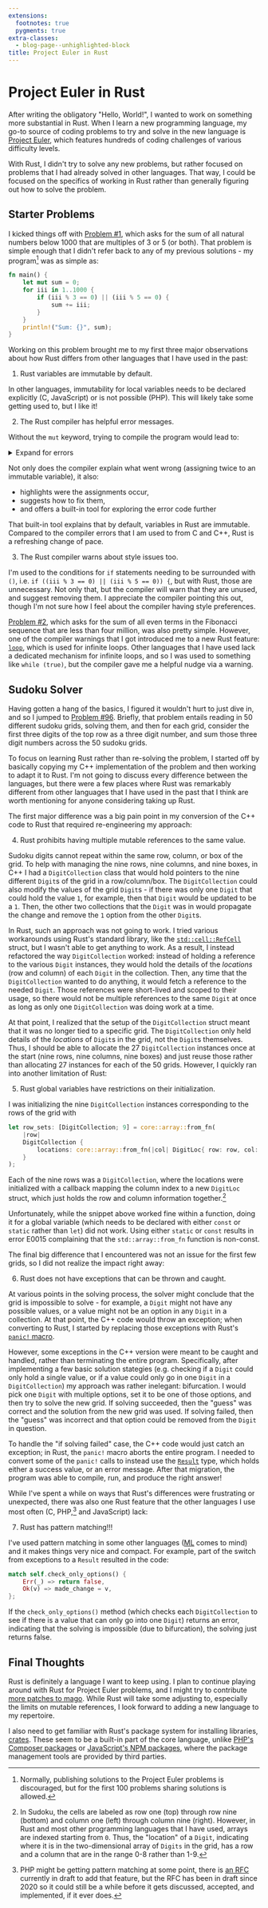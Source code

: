 ```yaml
---
extensions:
  footnotes: true
  pygments: true
extra-classes:
  - blog-page--unhighlighted-block
title: Project Euler in Rust
---
```


# Project Euler in Rust

After writing the obligatory "Hello, World!", I wanted to work on something
more substantial in Rust. When I learn a new programming language, my go-to
source of coding problems to try and solve in the new language is
[Project Euler][proj-euler], which features hundreds of coding challenges of
various difficulty levels.

With Rust, I didn't try to solve any new problems, but rather focused on
problems that I had already solved in other languages. That way, I could be
focused on the specifics of working in Rust rather than generally figuring out
how to solve the problem.

## Starter Problems

I kicked things off with [Problem #1][proj-euler-prob-1], which asks for the
sum of all natural numbers below 1000 that are multiples of 3 or 5 (or both).
That problem is simple enough that I didn't refer back to any of my previous
solutions - my program[^1] was as simple as:

```rust
fn main() {
	let mut sum = 0;
	for iii in 1..1000 {
		if (iii % 3 == 0) || (iii % 5 == 0) {
			sum += iii;
		}
	}
	println!("Sum: {}", sum);
}
```

Working on this problem brought me to my first three major observations about
how Rust differs from other languages that I have used in the past:

1. Rust variables are immutable by default.

In other languages, immutability for local variables needs to be declared
explicitly (C, JavaScript) or is not possible (PHP). This will likely take some
getting used to, but I like it!

2. The Rust compiler has helpful error messages.

Without the `mut` keyword, trying to compile the program would lead to:

<details>

<summary>Expand for errors</summary>

```
error[E0384]: cannot assign twice to immutable variable `sum`
 --> problem1.rs:5:4
  |
2 |     let sum = 0;
  |         --- first assignment to `sum`
...
5 |             sum += iii;
  |             ^^^^^^^^^^ cannot assign twice to immutable variable
  |
help: consider making this binding mutable
  |
2 |     let mut sum = 0;
  |         +++

error: aborting due to 1 previous error

For more information about this error, try `rustc --explain E0384`.
```
</details>

Not only does the compiler explain what went wrong (assigning twice to an
immutable variable), it also:

* highlights were the assignments occur,
* suggests how to fix them,
* and offers a built-in tool for exploring the error code further

That built-in tool explains that by default, variables in Rust are immutable.
Compared to the compiler errors that I am used to from C and C++, Rust is a
refreshing change of pace.

3. The Rust compiler warns about style issues too.

I'm used to the conditions for `if` statements needing to be surrounded with
`()`, i.e. `if ((iii % 3 == 0) || (iii % 5 == 0)) {`, but with Rust, those are
unnecessary. Not only that, but the compiler will warn that they are unused, and
suggest removing them. I appreciate the compiler pointing this out, though I'm
not sure how I feel about the compiler having style preferences.

[Problem #2][proj-euler-prob-2], which asks for the sum of all even terms in
the Fibonacci sequence that are less than four million, was also pretty simple.
However, one of the compiler warnings that I got introduced me to a new Rust
feature: [`loop`][rust-loop], which is used for infinite loops. Other languages
that I have used lack a dedicated mechanism for infinite loops, and so I was
used to something like `while (true)`, but the compiler gave me a helpful
nudge via a warning.

## Sudoku Solver

Having gotten a hang of the basics, I figured it wouldn't hurt to just dive in,
and so I jumped to [Problem #96][proj-euler-prob-96]. Briefly, that problem
entails reading in 50 different sudoku grids, solving them, and then for each
grid, consider the first three digits of the top row as a three digit number,
and sum those three digit numbers across the 50 sudoku grids.

To focus on learning Rust rather than re-solving the problem, I started off by
basically copying my C++ implementation of the problem and then working to adapt
it to Rust. I'm not going to discuss every difference between the languages, but
there were a few places where Rust was remarkably different from other
languages that I have used in the past that I think are worth mentioning for
anyone considering taking up Rust.

The first major difference was a big pain point in my conversion of the C++
code to Rust that required re-engineering my approach:

4. Rust prohibits having multiple mutable references to the same value.

Sudoku digits cannot repeat within the same row, column, or box of the grid.
To help with managing the nine rows, nine columns, and nine boxes, in C++ I had
a `DigitCollection` class that would hold pointers to the nine different
`Digit`s of the grid in a row/column/box. The `DigitCollection` could also
modify the values of the grid `Digit`s - if there was only one `Digit` that
could hold the value `1`, for example, then that `Digit` would be updated to be
a `1`. Then, the other two collections that the `Digit` was in would propagate
the change and remove the `1` option from the other `Digit`s.

In Rust, such an approach was not going to work. I tried various workarounds
using Rust's standard library, like the [`std::cell::RefCell`][rust-refcell]
struct, but I wasn't able to get anything to work. As a result, I instead
refactored the way `DigitCollection` worked: instead of holding a reference to
the various `Digit` instances, they would hold the details of the *locations*
(row and column) of each `Digit` in the collection. Then, any time that the
`DigitCollection` wanted to do anything, it would fetch a reference to the
needed `Digit`. Those references were short-lived and scoped to their usage, so
there would not be multiple references to the same `Digit` at once as long as
only one `DigitCollection` was doing work at a time.

At that point, I realized that the setup of the `DigitCollection` struct meant
that it was no longer tied to a specific grid. The `DigitCollection` only held
details of the *locations* of `Digit`s in the grid, not the `Digit`s themselves.
Thus, I should be able to allocate the 27 `DigitCollection` instances once at
the start (nine rows, nine columns, nine boxes) and just reuse those rather than
allocating 27 instances for each of the 50 grids. However, I quickly ran into
another limitation of Rust:

5. Rust global variables have restrictions on their initialization.

I was initializing the nine `DigitCollection` instances corresponding to the
rows of the grid with

```rust
let row_sets: [DigitCollection; 9] = core::array::from_fn(
	|row|
	DigitCollection {
		locations: core::array::from_fn(|col| DigitLoc{ row: row, col: col } ),
	}
);
```

Each of the nine rows was a `DigitCollection`, where the locations were
initialized with a callback mapping the column index to a new `DigitLoc`
struct, which just holds the row and column information together.[^2]

Unfortunately, while the snippet above worked fine within a function, doing it
for a global variable (which needs to be declared with either `const` or
`static` rather than `let`) did not work. Using either `static` or `const`
results in error E0015 complaining that the `std::array::from_fn` function is
non-const.

The final big difference that I encountered was not an issue for the first few
grids, so I did not realize the impact right away:

6. Rust does not have exceptions that can be thrown and caught.

At various points in the solving process, the solver might conclude that the
grid is impossible to solve - for example, a `Digit` might not have any possible
values, or a value might not be an option in any `Digit` in a collection. At
that point, the C++ code would throw an exception; when converting to Rust, I
started by replacing those exceptions with Rust's [`panic!` macro][rust-panic].

However, some exceptions in the C++ version were meant to be caught and handled,
rather than terminating the entire program. Specifically, after implementing a
few basic solution stategies (e.g. checking if a `Digit` could only hold a
single value, or if a value could only go in one `Digit` in a `DigitCollection`)
my approach was rather inelegant: bifurcation. I would pick one `Digit` with
multiple options, set it to be one of those options, and then try to solve the
new grid. If solving succeeded, then the "guess" was correct and the solution
from the new grid was used. If solving failed, then the "guess" was incorrect
and that option could be removed from the `Digit` in question.

To handle the "if solving failed" case, the C++ code would just catch an
exception; in Rust, the `panic!` macro aborts the entire program. I needed to
convert some of the `panic!` calls to instead use the [`Result`][rust-result]
type, which holds either a success value, or an error message. After that
migration, the program was able to compile, run, and produce the right answer!

While I've spent a while on ways that Rust's differences were frustrating or
unexpected, there was also one Rust feature that the other languages I use most
often (C, PHP,[^3] and JavaScript) lack:

7. Rust has pattern matching!!!

I've used pattern matching in some other languages ([ML][ml-lang] comes to mind)
and it makes things very nice and compact. For example, part of the switch from
exceptions to a `Result` resulted in the code:

```rust
match self.check_only_options() {
	Err(_) => return false,
	Ok(v) => made_change = v,
};
```

If the `check_only_options()` method (which checks each `DigitCollection` to see
if there is a value that can only go into one `Digit`) returns an error,
indicating that the solving is impossible (due to bifurcation), the solving
just returns false.

## Final Thoughts

Rust is definitely a language I want to keep using. I plan to continue playing
around with Rust for Project Euler problems, and I might try to contribute
[more patches to mago][blog-mago]. While Rust will take some adjusting to,
especially the limits on mutable references, I look forward to adding a new
language to my repertoire.

I also need to get familiar with Rust's package system for installing libraries,
[crates][rust-crates]. These seem to be a built-in part of the core language,
unlike [PHP's Composer packages][php-composer] or
[JavaScript's NPM packages][js-npm], where the package management tools are
provided by third parties.

[^1]: Normally, publishing solutions to the Project Euler problems is
discouraged, but for the first 100 problems sharing solutions is allowed.

[^2]: In Sudoku, the cells are labeled as row one (top) through row nine
(bottom) and column one (left) through column nine (right). However, in Rust and
most other programming languages that I have used, arrays are indexed starting
from `0`. Thus, the "location" of a `Digit`, indicating where it is in the
two-dimensional array of `Digits` in the grid, has a row and a column that are
in the range 0-8 rather than 1-9.

[^3]: PHP might be getting pattern matching at some point, there is
[an RFC][php-pattern-rfc] currently in draft to add that feature, but the RFC
has been in draft since 2020 so it could still be a while before it gets
discussed, accepted, and implemented, if it ever does.

[proj-euler]: https://projecteuler.net/
[proj-euler-prob-1]: https://projecteuler.net/problem=1
[proj-euler-prob-2]: https://projecteuler.net/problem=2
[rust-loop]: https://doc.rust-lang.org/rust-by-example/flow_control/loop.html
[proj-euler-prob-96]: https://projecteuler.net/problem=96
[rust-refcell]: https://doc.rust-lang.org/std/cell/struct.RefCell.html
[rust-panic]: https://doc.rust-lang.org/std/macro.panic.html
[rust-result]: https://doc.rust-lang.org/std/result/
[php-pattern-rfc]: https://wiki.php.net/rfc/pattern-matching
[ml-lang]: https://en.wikipedia.org/wiki/ML_(programming_language)
[blog-mago]: ./20250906-mago-rust
[rust-crates]: https://doc.rust-lang.org/book/ch07-01-packages-and-crates.html
[php-composer]: https://getcomposer.org/doc/00-intro.md
[js-npm]: https://docs.npmjs.com/about-npm